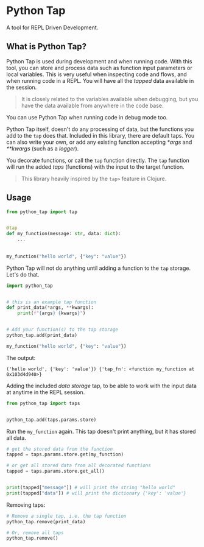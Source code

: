 # Python Tap

A tool for REPL Driven Development.


## What is Python Tap?
Python Tap is used during development and when running code.
With this tool, you can store and process data such as function input parameters
or local variables. This is very useful when inspecting code and flows, and when
running code in a REPL. You will have all the _tapped_ data available in the session.

>It is closely related to the variables available when debugging, but you have the data available from anywhere in the code base.

You can use Python Tap when running code in debug mode too.

Python Tap itself, doesn't do any processing of data, but the functions you add to the `tap` does that.
Included in this library, there are default taps. You can also write your own, or add
any existing function accepting _*args_ and _**kwargs_ (such as a _logger_).

You decorate functions, or call the `tap` function directly.
The `tap` function will run the added _taps_ (functions) with the input to the target function.

> This library heavily inspired by the `tap>` feature in Clojure.

## Usage

``` python
from python_tap import tap


@tap
def my_function(message: str, data: dict):
    ...
    
    
my_function("hello world", {"key": "value"})
```

Python Tap will not do anything until adding a function to the `tap` storage. Let's do that.

``` python
import python_tap


# this is an example tap function
def print_data(*args, **kwargs):
    print(f"{args} {kwargs}")


# Add your function(s) to the tap storage
python_tap.add(print_data)

```

``` python
my_function("hello world", {"key": "value"})
```

The output:

``` shell
('hello world', {'key': 'value'}) {'tap_fn': <function my_function at 0x103d4d940>}
```

Adding the included _data storage_ tap, to be able to work with the input data at anytime in the REPL session.

``` python
from python_tap import taps


python_tap.add(taps.params.store)
```

Run the `my_function` again. This tap doesn't print anything, but it has stored all data.

``` python
# get the stored data from the function
tapped = taps.params.store.get(my_function)

# or get all stored data from all decorated functions
tapped = taps.params.store.get_all()


print(tapped["message"]) # will print the string "hello world"
print(tapped["data"]) # will print the dictionary {'key': 'value'}

```

Removing taps:

``` python
# Remove a single tap, i.e. the tap function
python_tap.remove(print_data)

# Or, remove all taps
python_tap.remove()
```
